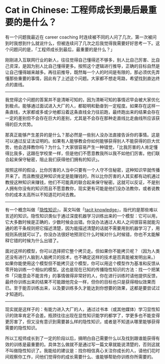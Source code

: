 # Cat in Chinese: 工程师成长到最后最重要的是什么？
有一个问题我最近在 career coaching 时连续被不同的人问了几次，第一次被问到时我想到什么就说什么，但被连续问了几次之后我觉得我需要好好思考一下。这个问题问的是，「工程师成长到最后，最重要的是什么？」

刚刚进入互联网行业的新人，往往觉得自己懂得还不够多，别人比自己厉害、比自己资深，是因为别人比自己懂得更多。按照这个逻辑进行推导，正确的目标自然是让自己懂得越来越多。再往前推导，既然每一个人的时间是有限的，那必须优先弄懂那些重要的事情，因此有了上述这个问题。大家都不想走弯路，希望找到直达终点的直线。

* * *

我觉得这个问题的答案并不是清晰可知的，因为清晰可知的事情迟早会被大家优化到极点。能够通过面试进入大厂的人，都聪明和勤奋到一定程度。如果存在这样一条直线，大家都或多或少地都沿着这条直线全力往前跑，最终跑出来的结果会存在一定的差别但不会存在巨大的差别，尤其是不会存在那种走直线比走曲线所应该获得的巨大优势。

那真正能够产生差异的是什么？那必然是一些别人没办法直接告诉你的事情。这是可以通过反证法证明的。如果有人能够教会你如何能够获得别人不能获得的巨大优势，他会选择教你吗？为什么？大家很容易产生一种错觉，「比我厉害的人肯定懂得比我多，这跟在学校里一样，但是他们不愿意教我所以我不如他们厉害。他们联合起来保守秘密，阻止我们获得他们拥有的知识」。

按照这样的假设，比你厉害的人当中只要有一个人守不住秘密，这种知识早就传播开来了。而且教授这种知识肯定是能赚钱的，所以比你厉害的人其实都有动机通过教授这种知识来赚钱，他们不可能真的联合起来保守秘密。这就可以反证，不是别人拥有你没有的知识而且不愿意教你，现实更有可能是他们没办法教你，或者说教你的成本太高所以不知道花时间去教。

* * *

有一个概念叫做「[隐性知识](https://zh.wikipedia.org/wiki/%E9%9A%90%E6%80%A7%E7%9F%A5%E8%AF%86)」，英文叫做「[tacit knowledge](https://en.wikipedia.org/wiki/Tacit_knowledge)」，指代的是那些难以言述的知识。隐性知识类似于通过深度机器学习训练出来的一个模型：它可以用，它大多数时候是正确的，少数时候会出错。你没办法通过人和人之间很容易就能沟通的若干条规则把它描述清楚，因为能描述清楚的话就不需要用到机器学习了，用规则系统就可以了。你没办法很好地预测它什么时候对什么时候错，你也不太能解释它错的时候为什么出错了。

面对这样的模型，你可以选择把它整个拷贝走。但如果你不能拷贝呢？（因为人类还没有进行人脑到人脑拷贝的技术，也不确定这样的技术是否真能被发明出来。）如果你能使用这个模型但不能拷贝这个模型，你可以用这个模型作为基准和反馈从零开始训练一个相似的模型。这也是现在已知的传播隐性知识的方法：找一个把某件「只能意会不能言传」的事情做得非常好的人，你在进行训练时请他提供反馈，最终你训练出来的结果不可能跟他完全一样，但你的目标也只是获得相似效果而已。至于能否训练出来，以及要训练多久才能达到你想要的效果，这都是要尝试过才知道的。

* * *

现实就是这样子的：有能力进入大厂的人，通过过书本（或其他媒体）学习显性知识的效率肯定不会差。瓶颈往往出现在显性知识能学的都学了，学更多也不能变得更厉害了，但又没有意识到需要甚么样的隐性知识，或者是不知道从哪里能够获得需要的隐性知识。

所以工程师成长到了一定的阶段以后，搞明白自己需要什么以及找到跟谁能获得有效的训练是最重要的。具体怎么做就不是通过写一篇文章就能说清楚的，否则这就不叫做隐性知识了。我能给的建议是：找你相信真心关注你成长的人，请他们花时间观察你工作，问他们觉得你的成长需要什么、谁能够帮助你训练你所需要的。
